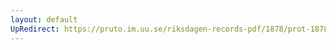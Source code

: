 ```yaml
---
layout: default
UpRedirect: https://pruto.im.uu.se/riksdagen-records-pdf/1878/prot-1878--fk--002.pdf
---
```


